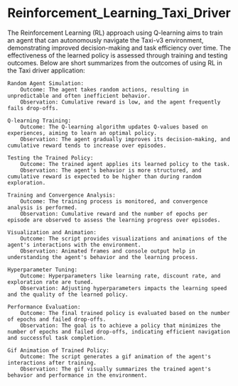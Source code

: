 # Reinforcement_Learning_Taxi_Driver
The Reinforcement Learning (RL) approach using Q-learning aims to train an agent that can autonomously navigate the Taxi-v3 environment, demonstrating improved decision-making and task efficiency over time. The effectiveness of the learned policy is assessed through training and testing outcomes. Below are short summarizes from the outcomes of using RL in the Taxi driver application:

    Random Agent Simulation:
        Outcome: The agent takes random actions, resulting in unpredictable and often inefficient behavior.
        Observation: Cumulative reward is low, and the agent frequently fails drop-offs.

    Q-learning Training:
        Outcome: The Q-learning algorithm updates Q-values based on experiences, aiming to learn an optimal policy.
        Observation: The agent gradually improves its decision-making, and cumulative reward tends to increase over episodes.

    Testing the Trained Policy:
        Outcome: The trained agent applies its learned policy to the task.
        Observation: The agent's behavior is more structured, and cumulative reward is expected to be higher than during random exploration.

    Training and Convergence Analysis:
        Outcome: The training process is monitored, and convergence analysis is performed.
        Observation: Cumulative reward and the number of epochs per episode are observed to assess the learning progress over episodes.

    Visualization and Animation:
        Outcome: The script provides visualizations and animations of the agent's interactions with the environment.
        Observation: Animated frames and console output help in understanding the agent's behavior and the learning process.

    Hyperparameter Tuning:
        Outcome: Hyperparameters like learning rate, discount rate, and exploration rate are tuned.
        Observation: Adjusting hyperparameters impacts the learning speed and the quality of the learned policy.

    Performance Evaluation:
        Outcome: The final trained policy is evaluated based on the number of epochs and failed drop-offs.
        Observation: The goal is to achieve a policy that minimizes the number of epochs and failed drop-offs, indicating efficient navigation and successful task completion.

    Gif Animation of Trained Policy:
        Outcome: The script generates a gif animation of the agent's interactions after training.
        Observation: The gif visually summarizes the trained agent's behavior and performance in the environment.
